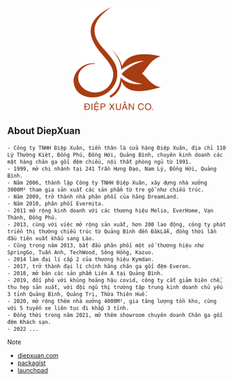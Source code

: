 
<p align="center">
  <a href="https://diepxuan.com" target="_blank">
    <img src="https://raw.githubusercontent.com/diepxuan/logo/main/icons/alt/MetallicBrown.svg" width="200">
  </a>
</p>

## About DiepXuan
```
- Công ty TNHH Điệp Xuân, tiền thân là cửa hàng Điệp Xuân, địa chỉ 110 Lý Thường Kiệt, Đồng Phú, Đồng Hới, Quảng Bình, chuyên kinh doanh các mặt hàng chăn ga gối đệm chiếu, nội thất phòng ngủ từ 1991.
- 1999, mở chi nhánh tại 241 Trần Hưng Đạo, Nam Lý, Đồng Hới, Quảng Bình.
- Năm 2006, thành lập Công ty TNHH Điệp Xuân, xây dựng nhà xưởng 3000M² tham gia sản xuất các sản phẩm từ tre gỗ như chiếu trúc.
- Năm 2009, trở thành nhà phân phối của hãng DreamLand.
- Năm 2010, phân phối Evermita.
- 2011 mở rộng kinh doanh với các thương hiệu Melio, EverHome, Vạn Thành, Đồng Phú.
- 2013, cùng với việc mở rộng sản xuất, hơn 200 lao động, công ty phát triển thị thường chiếu trúc từ Quảng Bình đến ĐăkLắk, đồng thời lần đầu tiên xuất khẩu sang Lào.
- Cũng trong năm 2013, bắt đầu phân phối một số thương hiệu như SpringGo, Tuấn Anh, TechWood, Sông Hồng, Kazuo.
- 2014 làm đại lí cấp 2 của thương hiệu Kymdan.
- 2017, trở thành đại lí chính hãng chăn ga gối đệm Everon.
- 2018, mở bán các sản phẩm Liên Á tại Quảng Bình.
- 2019, đối phó với khủng hoảng hậu covid, công ty cắt giảm biên chế, thu hẹp sản xuất, với đội ngũ thị trường tập trung kinh doanh chủ yếu 3 tỉnh Quảng Bình, Quảng Trị, Thừa Thiên Huế.
- 2020, mở rộng thêm nhà xưởng 4000M², gia tăng lượng tồn kho, cùng với 5 tuyến xe liên tục đi khắp 3 tỉnh.
- Đồng thời trong năm 2021, mở thêm showroom chuyên doanh Chăn ga gối đệm Khách sạn.
- 2022 ...
```

> [!NOTE]
> - [diepxuan.com](https://www.diepxuan.com)
> - [packagist](https://packagist.org/packages/diepxuan/)
> - [launchpad](https://launchpad.net/~caothu91/+archive/ubuntu/ppa)
